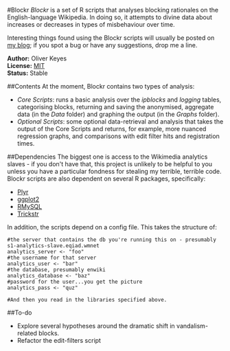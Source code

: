 #Blockr
_Blockr_ is a set of R scripts that analyses blocking rationales on the English-language Wikipedia. In doing so, it attempts to divine data about increases or decreases in types of misbehaviour over time.

Interesting things found using the Blockr scripts will usually be posted on [my blog](https://blog.ironholds.org); if you spot a bug or have any suggestions, drop me a line.

__Author:__ Oliver Keyes<br>
__License:__ [MIT](http://opensource.org/licenses/MIT)<br>
__Status:__ Stable

##Contents
At the moment, Blockr contains two types of analysis:

* _Core Scripts_: runs a basic analysis over the _ipblocks_ and _logging_ tables, categorising blocks, returning and saving the anonymised, aggregate data (in the _Data_ folder) and graphing the output (in the _Graphs_ folder).
* _Optional Scripts_: some optional data-retrieval and analysis that takes the output of the Core Scripts and returns, for example, more nuanced regression graphs, and comparisons with edit filter hits and registration times.

##Dependencies
The biggest one is access to the Wikimedia analytics slaves - if you don't have that, this project is unlikely to be helpful to you unless you have a particular fondness for stealing my terrible, terrible code. Blockr scripts are also dependent on several R packages, specifically:

* [Plyr](https://plyr.had.co.nz/)
* [ggplot2](https://ggplot2.org/)
* [RMySQL](https://cran.r-project.org/web/packages/RMySQL/index.html)
* [Trickstr](https://github.com/Ironholds/trickstr)

In addition, the scripts depend on a config file. This takes the structure of:

	#the server that contains the db you're running this on - presumably s1-analytics-slave.eqiad.wmnet
	analytics_server <- "foo"
	#the username for that server
	analytics_user <- "bar"
	#the database, presumably enwiki
	analytics_database <- "baz"
	#password for the user...you get the picture
	analytics_pass <- "quz"
	
	#And then you read in the libraries specified above.
	
##To-do
* Explore several hypotheses around the dramatic shift in vandalism-related blocks.
* Refactor the edit-filters script